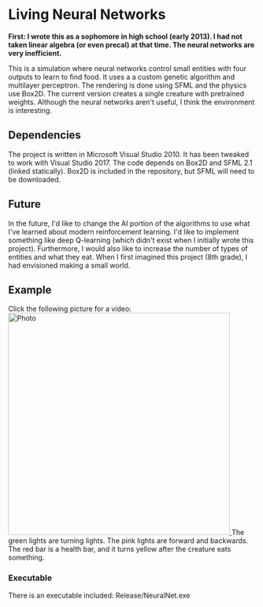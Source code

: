 # Living Neural Networks

<b>First: I wrote this as a sophomore in high school (early 2013). I had not taken linear algebra (or even precal) at that time. The neural networks are very inefficient.  </b>

This is a simulation where neural networks control small entities with four outputs to learn to find food. It uses a a custom genetic algorithm and multilayer perceptron.  The rendering is done using SFML and the physics use Box2D. The current version creates a single creature with pretrained weights. Although the neural networks aren't useful, I think the environment is interesting. 


## Dependencies
The project is written in Microsoft Visual Studio 2010. It has been tweaked to work with Visual Studio 2017.
The code depends on Box2D and SFML 2.1 (linked statically). Box2D is included in the repository, but SFML will need to be downloaded. 

## Future
In the future, I'd like to change the AI portion of the algorithms to use what I've learned about modern reinforcement learning. I'd like to implement something like deep Q-learning (which didn't exist when I initially wrote this project). Furthermore, I would also like to increase the number of types of entities and what they eat. When I first imagined this project (8th grade), I had envisioned making a small world. 


## Example
Click the following picture for a video:
[<img src="https://cnedwards.github.io/images/nn.jpg?raw=true" alt="Photo" style="width: 450px;"/> ](https://cnedwards.github.io/files/neuralnets_video.mp4)
The green lights are turning lights. The pink lights are forward and backwards. The red bar is a health bar, and it turns yellow after the creature eats something. 

### Executable
There is an executable included: Release/NeuralNet.exe